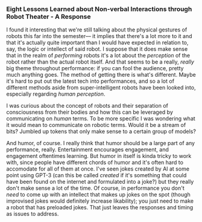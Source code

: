 ### Eight Lessons Learned about Non-verbal Interactions through Robot Theater - A Response

I found it interesting that we're still talking about the physical gestures of robots this far into the semester–– it implies that there's a lot more to it and that it's actually quite important than I would have expected in relation to, say, the logic or intellect of said robot. I suppose that it does make sense that in the realm of *performing* robots it's a lot about the *perception* of the robot rather than the actual robot itself. And that seems to be a really, *really* big theme throughout performance: if you can fool the audience, pretty much anything goes. The method of getting there is what's different. Maybe it's hard to put out the latest tech into performances, and so a lot of different methods aside from super-intelligent robots have been looked into, especially regarding *human perception*.

I was curious about the concept of robots and their separation of consciousness from their bodies and how this can be leveraged by communicating on *human* terms. To be more specific I was wondering what it would mean to communicate on robotic terms. Would it be a stream of bits? Jumbled up tokens that only make sense to a certain group of models?

And humor, of course. I really think that humor should be a large part of any performance, really. Entertainment encourages engagement, and engagement oftentimes learning. But humor in itself is kinda tricky to work with, since people have different chords of humor and it's often hard to accomodate for all of them at once. I've seen jokes created by AI at some point using GPT-3 (can this be called *created* if it's something that could have been found on the internet and formulated into a joke?) but they really don't make sense a lot of the time. Of course, in performance you don't *need* to come up with an intellect that makes up jokes on the spot (though improvised jokes would definitely increase likability); you just need to make a robot that has preloaded jokes. That just leaves the responses and timing as issues to address.